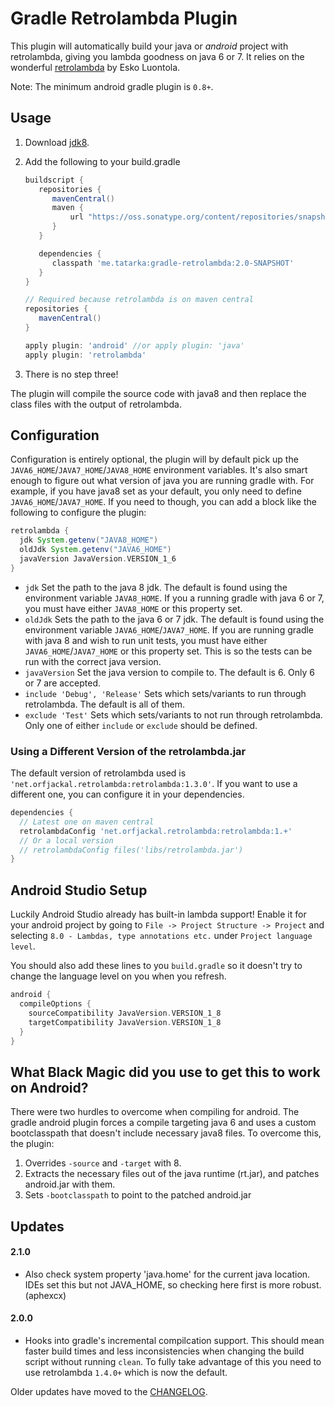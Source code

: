 Gradle Retrolambda Plugin
========================

This plugin will automatically build your java or *android* project with
retrolambda, giving you lambda goodness on java 6 or 7. It relies on the
wonderful [retrolambda](https://github.com/orfjackal/retrolambda) by Esko
Luontola.

Note: The minimum android gradle plugin is `0.8+`.

Usage
----

1. Download [jdk8](http://www.oracle.com/technetwork/java/javase/downloads/jdk8-downloads-2133151.html).

2. Add the following to your build.gradle

   ```groovy
   buildscript {
      repositories {
         mavenCentral()
         maven {
             url "https://oss.sonatype.org/content/repositories/snapshots"
         }
      }

      dependencies {
         classpath 'me.tatarka:gradle-retrolambda:2.0-SNAPSHOT'
      }
   }

   // Required because retrolambda is on maven central
   repositories {
      mavenCentral()
   }

   apply plugin: 'android' //or apply plugin: 'java'
   apply plugin: 'retrolambda'
   ```
3. There is no step three!

The plugin will compile the source code with java8 and then replace the class
files with the output of retrolambda.

Configuration
-------------

Configuration is entirely optional, the plugin will by default pick up the
`JAVA6_HOME`/`JAVA7_HOME`/`JAVA8_HOME` environment variables. It's also smart
enough to figure out what version of java you are running gradle with. For
example, if you have java8 set as your default, you only need to define
`JAVA6_HOME`/`JAVA7_HOME`. If you need to though, you can add a block like the
following to configure the plugin:

```groovy
retrolambda {
  jdk System.getenv("JAVA8_HOME")
  oldJdk System.getenv("JAVA6_HOME")
  javaVersion JavaVersion.VERSION_1_6
}
```

- `jdk` Set the path to the java 8 jdk. The default is found using the
  environment variable `JAVA8_HOME`. If you a running gradle with java 6 or 7,
  you must have either `JAVA8_HOME` or this property set.
- `oldJdk` Sets the path to the java 6 or 7 jdk. The default is found using the
  environment variable `JAVA6_HOME`/`JAVA7_HOME`. If you are running gradle with
  java 8 and wish to run unit tests, you must have either
  `JAVA6_HOME`/`JAVA7_HOME` or this property set. This is so the tests can be
  run with the correct java version.
- `javaVersion` Set the java version to compile to. The default is 6. Only 6 or
  7 are accepted.
- `include 'Debug', 'Release'` Sets which sets/variants to run through
  retrolambda. The default is all of them.
- `exclude 'Test'` Sets which sets/variants to not run through retrolambda. Only
  one of either `include` or `exclude` should be defined.

### Using a Different Version of the retrolambda.jar

The default version of retrolambda used is
`'net.orfjackal.retrolambda:retrolambda:1.3.0'`. If you want to use a different
one, you can configure it in your dependencies.

```groovy
dependencies {
  // Latest one on maven central
  retrolambdaConfig 'net.orfjackal.retrolambda:retrolambda:1.+'
  // Or a local version
  // retrolambdaConfig files('libs/retrolambda.jar')
}
```

Android Studio Setup
--------------------
Luckily Android Studio already has built-in lambda support! Enable it for your
android project by going to `File -> Project Structure -> Project` and selecting
`8.0 - Lambdas, type annotations etc.` under `Project language level`.

You should also add these lines to you `build.gradle` so it doesn't try to change
the language level on you when you refresh.

```groovy
android {
  compileOptions {
    sourceCompatibility JavaVersion.VERSION_1_8
    targetCompatibility JavaVersion.VERSION_1_8
  }
}
```

What Black Magic did you use to get this to work on Android?
------------------------------------------------------------

There were two hurdles to overcome when compiling for android. The gradle
android plugin forces a compile targeting java 6 and uses a custom
bootclasspath that doesn't include necessary java8 files. To overcome this, the
plugin:

1. Overrides `-source` and `-target` with 8.
2. Extracts the necessary files out of the java runtime (rt.jar), and patches
android.jar with them.
3. Sets `-bootclasspath` to point to the patched android.jar

Updates
-------

#### 2.1.0
- Also check system property 'java.home' for the current java location. IDEs set this but not
JAVA_HOME, so checking here first is more robust. (aphexcx)

#### 2.0.0

- Hooks into gradle's incremental compilcation support. This should mean faster build times and less
  inconsistencies when changing the build script without running `clean`. To fully take advantage of
  this you need to use retrolambda `1.4.0+` which is now the default.

Older updates have moved to the [CHANGELOG](https://github.com/evant/gradle-retrolambda/blob/master/CHANGELOG.md).
